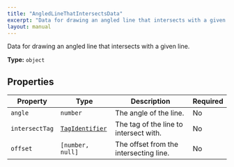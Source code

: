 ```yaml
---
title: "AngledLineThatIntersectsData"
excerpt: "Data for drawing an angled line that intersects with a given line."
layout: manual
---
```


Data for drawing an angled line that intersects with a given line.



**Type:** `object`





## Properties

| Property | Type | Description | Required |
|----------|------|-------------|----------|
| `angle` |`number`| The angle of the line. | No |
| `intersectTag` |[`TagIdentifier`](/docs/kcl/types#tag-identifier)| The tag of the line to intersect with. | No |
| `offset` |`[number, null]`| The offset from the intersecting line. | No |


